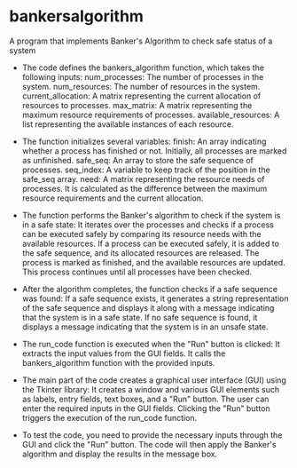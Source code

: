 # bankersalgorithm
A program that implements Banker's Algorithm to check safe status of a system


- The code defines the bankers_algorithm function, which takes the following inputs:
num_processes: The number of processes in the system.
num_resources: The number of resources in the system.
current_allocation: A matrix representing the current allocation of resources to processes.
max_matrix: A matrix representing the maximum resource requirements of processes.
available_resources: A list representing the available instances of each resource.

- The function initializes several variables:
finish: An array indicating whether a process has finished or not. Initially, all processes are marked as unfinished.
safe_seq: An array to store the safe sequence of processes.
seq_index: A variable to keep track of the position in the safe_seq array.
need: A matrix representing the resource needs of processes. It is calculated as the difference between the maximum resource requirements and the current allocation.

- The function performs the Banker's algorithm to check if the system is in a safe state:
It iterates over the processes and checks if a process can be executed safely by comparing its resource needs with the available resources.
If a process can be executed safely, it is added to the safe sequence, and its allocated resources are released.
The process is marked as finished, and the available resources are updated.
This process continues until all processes have been checked.

- After the algorithm completes, the function checks if a safe sequence was found:
If a safe sequence exists, it generates a string representation of the safe sequence and displays it along with a message indicating that the system is in a safe state.
If no safe sequence is found, it displays a message indicating that the system is in an unsafe state.

- The run_code function is executed when the "Run" button is clicked:
It extracts the input values from the GUI fields.
It calls the bankers_algorithm function with the provided inputs.

- The main part of the code creates a graphical user interface (GUI) using the Tkinter library:
It creates a window and various GUI elements such as labels, entry fields, text boxes, and a "Run" button.
The user can enter the required inputs in the GUI fields.
Clicking the "Run" button triggers the execution of the run_code function.

- To test the code, you need to provide the necessary inputs through the GUI and click the "Run" button. The code will then apply the Banker's algorithm and display the results in the message box.

